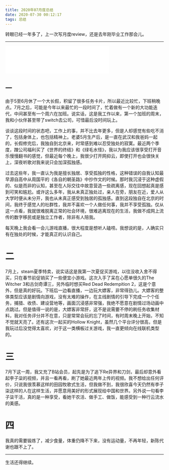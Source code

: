 ```yaml
---
title: 2020年07月度总结
date: 2020-07-30 00:12:17
tags: 总结
---
```

转眼已经一年多了，上一次写月度review，还是去年刚毕业工作那会儿。

<!--more-->

---

<iframe frameborder="no" border="0" marginwidth="0" marginheight="0" width="330" height="86" src="//music.163.com/outchain/player?type=2&amp;id=30394202&amp;auto=1&amp;height=66"></iframe>

## 一

由于5至6月休了一个大长假，积留了很多任务卡片，所以最近比较忙，下班稍晚点。7月之后，可能是今年以来最忙的一段时间了，忙着做有一个新的大功能迭代，中间甚至有一个周六在加班。说实话，这是我工作以来，第一个加班的周末，我和小伙伴甚至带了switch去公司，可惜最后没时间玩上。

谈谈这段时间的状态吧，工作上的事，并不比去年更多，但是人却感觉有些吃不消了，包括身体上，也包括精神上。老婆5月生产后，是一直在武汉和我爸妈一起的，长假修完后，我独自到北京来，时常感到难以忍受独处的寂寞。最近两个季度，蹭公司福利买了《世界的终结》和《绿毛水怪》，我以为我应该很享受打开音乐慢慢翻书的感觉，但最近每个晚上，我很少打开网抑云，即使打开也会很快关上，深夜听歌对我来说只会加深孤独感。

过去这些年，我一直认为我是擅长独居、享受孤独的性格，这种错误的自我认知最早源自高中从周国平的《各自的朝圣路》中抄作文的时候。那时我沉浸于这种虚假的、似是而非的认知，甚至在人际交往中故意营造一些疏离感，现在回想起真是感到可笑和尴尬。或许这么多年，我从未真正独处过，亲人在旁，朋友在近，爱人从大学时便从未分开，我也从未真正感受到独居的孤独感。直到这段独自在北京的时间，我终于感觉人的社群性，我并不喜欢一个人做任何事，我并不享受孤独。仅从这一点看，我就很难脱离正常的社会环境，很难逃离现在的生活，我做不成网上流传的数字移民或是独立工作者，除非有人陪我。

每天晚上我会看一会儿游戏直播，很大程度是想听人磕唠。我想说的是，人确实只有在独处的时候，才能真正的认识自己。

# 二

7月上，steam夏季特卖，说实话这是我第一次夏促买游戏，以往没收入舍不得买，只在春节前促销买了一些便宜小游戏。这次入手了呆在心愿单很久的The Witcher 3和古剑奇谭三，另外临时想买Red Dead Redempition 2，这是个意外，但是真的好玩。下班后一边看直播，一边玩大嫖客，非常得劲儿。大嫖客的整体类型应该是剧情向游戏，没有太难的操作，在主线剧情的引导下完成一个个任务，捕猎、收债、建设营地等，画面沉浸感非常强，我绝不愿意在剧情过场动画中点跳过。但是值得一说的是，大嫖客非常肝，这不是说需要不停的刷任务收集材料，我对任务评分并不在意，只是常常会玩的忘了时间，有时周末晚上开始，不知不觉就天亮了。还有这次一起买的Hollow Knight，虽然几个平台评分很高，但是我玩过后没觉得太喜欢，对于这一类横板过关游戏，我一直更倾向在线联机类型的。

# 三

7月下这一周，我又充了B站会员，起先是为了追下Re异界和刀剑，最后却意外看起李子柒的视频，并且一看再看，刷了她最近两年上传的视频。我不想给出任何评价，只说我很羡慕这样的田园牧歌式生活，但我做不到，我很欣喜今天仍然有李子柒这样的人在这样生活，并愿意用美好的形式展现给中国和世界。另外说一句看李子柒干活，真的是一种享受，看她干农活、做手工、做饭，能感受到一种行云流水的美感。

# 四

我真的需要锻炼了，减少食量，体重仍降不下来，没有运动量，不再年轻，新陈代谢也跟不上了。

---------

生活还得继续。


